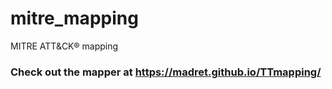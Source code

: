 # mitre_mapping
MITRE ATT&amp;CK® mapping

### Check out the mapper at https://madret.github.io/TTmapping/
